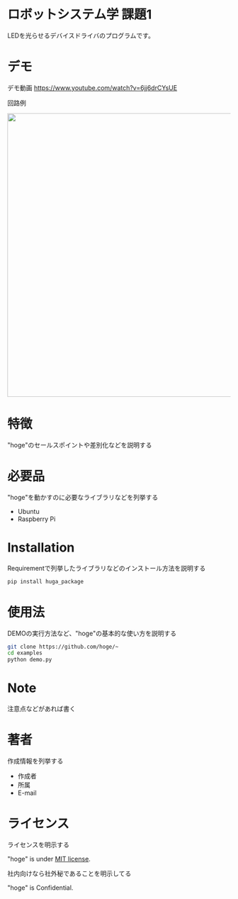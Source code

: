 # ロボットシステム学 課題1
 
LEDを光らせるデバイスドライバのプログラムです。
 
# デモ
デモ動画
https://www.youtube.com/watch?v=6jj6drCYsUE

回路例

<img src="https://user-images.githubusercontent.com/93714969/146319800-2da83175-fd14-4953-8905-f17996abc907.jpg" width="640px">


 
# 特徴
 
"hoge"のセールスポイントや差別化などを説明する
 
# 必要品
 
"hoge"を動かすのに必要なライブラリなどを列挙する
 
* Ubuntu
* Raspberry Pi
 
# Installation
 
Requirementで列挙したライブラリなどのインストール方法を説明する
 
```bash
pip install huga_package
```
 
# 使用法
 
DEMOの実行方法など、"hoge"の基本的な使い方を説明する
 
```bash
git clone https://github.com/hoge/~
cd examples
python demo.py
```
 
# Note
 
注意点などがあれば書く
 
# 著者
 
作成情報を列挙する
 
* 作成者
* 所属
* E-mail
 
# ライセンス
ライセンスを明示する
 
"hoge" is under [MIT license](https://en.wikipedia.org/wiki/MIT_License).
 
社内向けなら社外秘であることを明示してる
 
"hoge" is Confidential.


